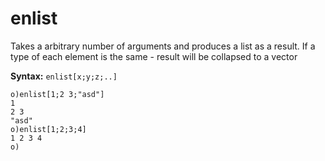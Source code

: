 # enlist

Takes a arbitrary number of arguments and produces a list as a result. If a type of each
element is the same - result will be collapsed to a vector

**Syntax:** ```enlist[x;y;z;..]```

```o
o)enlist[1;2 3;"asd"]
1
2 3
"asd"
o)enlist[1;2;3;4]
1 2 3 4
o)
```
